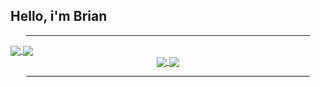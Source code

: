 <h2> Hello, i'm Brian</h2>

<div align=center>
  <hr width="90%"/>
</div>
<a href="https://github.com/musaubrian/github-readme-stats">
  <img align="center" src="https://github-readme-stats.vercel.app/api/pin/?username=musaubrian&repo=To-do" />
</a>
<a href="https://github.com/anuraghazra/convoychat">
  <img align="center" src="https://github-readme-stats.vercel.app/api/pin/?username=anuraghazra&repo=convoychat" />
</a>

<div align=center>
  
  <a href="https://github.com/musaubrian">
     <img align="center" src="https://github-readme-stats.vercel.app/api?username=musaubrian&show_icons=true&theme=aura" />
  </a>
   <a href="https://github.com/musaubrian">
     <img align="center" src="github-readme-stats.vercel.app/api/top-langs/?username=musaubrian&theme=aura&layout=compact" />
  </a>
</div>
  

<div align=center>
  <hr width="90%"/>
</div>

